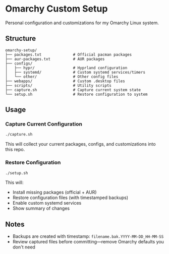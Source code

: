 # Omarchy Custom Setup

Personal configuration and customizations for my Omarchy Linux system.

## Structure

```
omarchy-setup/
├── packages.txt              # Official pacman packages
├── aur-packages.txt          # AUR packages
├── configs/
│   ├── hypr/                 # Hyprland configuration
│   ├── systemd/              # Custom systemd services/timers
│   └── other/                # Other config files
├── webapps/                  # Custom .desktop files
├── scripts/                  # Utility scripts
├── capture.sh                # Capture current system state
└── setup.sh                  # Restore configuration to system
```

## Usage

### Capture Current Configuration
```bash
./capture.sh
```
This will collect your current packages, configs, and customizations into this repo.

### Restore Configuration
```bash
./setup.sh
```
This will:
- Install missing packages (official + AUR)
- Restore configuration files (with timestamped backups)
- Enable custom systemd services
- Show summary of changes

## Notes

- Backups are created with timestamp: `filename.bak.YYYY-MM-DD_HH-MM-SS`
- Review captured files before committing—remove Omarchy defaults you don't need
